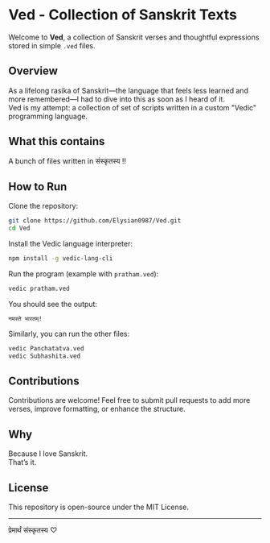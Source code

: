 # Ved - Collection of Sanskrit Texts

Welcome to **Ved**, a collection of Sanskrit verses and thoughtful expressions stored in simple `.ved` files.

##  Overview

As a lifelong rasika of Sanskrit—the language that feels less learned and more remembered—I had to dive into this as soon as I heard of it.  
Ved is my attempt: a collection of set of scripts written in a custom "Vedic" programming language.

##  What this contains

A bunch of files written in संस्कृतस्य !! 

##  How to Run

Clone the repository:

```bash
git clone https://github.com/Elysian0987/Ved.git
cd Ved
````

Install the Vedic language interpreter:

```bash
npm install -g vedic-lang-cli
```

Run the program (example with `pratham.ved`):

```bash
vedic pratham.ved
```

You should see the output:

```
नमस्ते भारतम्!
```

Similarly, you can run the other files:

```bash
vedic Panchatatva.ved
vedic Subhashita.ved
```

##  Contributions

Contributions are welcome!
Feel free to submit pull requests to add more verses, improve formatting, or enhance the structure.

##  Why

Because I love Sanskrit.  
That’s it.

##  License

This repository is open-source under the MIT License.

---
प्रेमार्थं संस्कृतस्य ♡ 
